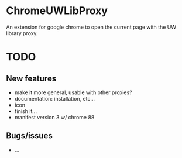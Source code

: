 # ChromeUWLibProxy
An extension for google chrome to open the current page with the UW library proxy.



# TODO
## New features
- make it more general, usable with other proxies?
- documentation: installation, etc...
- icon
- finish it...
- manifest version 3 w/ chrome 88

## Bugs/issues
- ...
